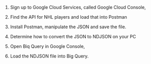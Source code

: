 1. Sign up to Google Cloud Services, called Google Cloud Console,

2. Find the API for NHL players and load that into Postman

3. Install Postman, manipulate the JSON and save the file.

4. Determine how to convert the JSON to NDJSON on your PC

5. Open Biq Query in Google Console,

6. Load the NDJSON file into Big Query.
